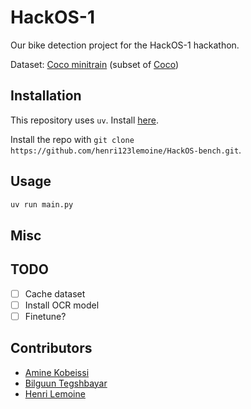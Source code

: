 # HackOS-1

Our bike detection project for the HackOS-1 hackathon.

Dataset: [Coco minitrain](https://github.com/giddyyupp/coco-minitrain) (subset of [Coco](https://cocodataset.org/#home))

## Installation

This repository uses `uv`. Install [here](https://docs.astral.sh/uv/getting-started/installation/).

Install the repo with `git clone https://github.com/henri123lemoine/HackOS-bench.git`.

## Usage

```bash
uv run main.py
```

## Misc

## TODO

- [ ] Cache dataset
- [ ] Install OCR model
- [ ] Finetune?

## Contributors

- [Amine Kobeissi](https://github.com/AKobeissi)
- [Bilguun Tegshbayar](https://github.com/Bilguun04)
- [Henri Lemoine](https://github.com/henri123lemoine)
